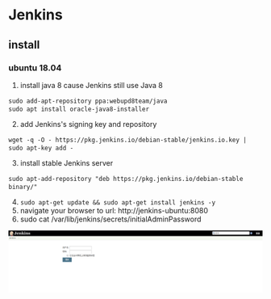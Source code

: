 # Jenkins
## install 
### ubuntu 18.04 
1. install java 8 cause Jenkins still use Java 8
```
sudo add-apt-repository ppa:webupd8team/java
sudo apt install oracle-java8-installer
```
2. add Jenkins's signing key and repository
```
wget -q -O - https://pkg.jenkins.io/debian-stable/jenkins.io.key | sudo apt-key add -

```
3.  install stable Jenkins server

```
sudo apt-add-repository "deb https://pkg.jenkins.io/debian-stable binary/"
```
4.  `sudo apt-get update && sudo apt-get install jenkins -y`
5.  navigate your browser to url: http://jenkins-ubuntu:8080
6.  sudo cat /var/lib/jenkins/secrets/initialAdminPassword 
  

![finish](./image/finish.png)
